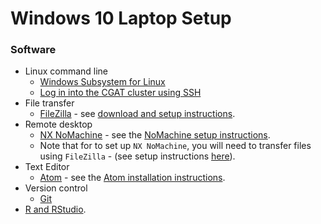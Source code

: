 # Windows 10 Laptop Setup

### Software

- Linux command line
    + [Windows Subsystem for Linux](wsl_setup.md)
    + [Log in into the CGAT cluster using SSH](cgat_login.md)
- File transfer
    + [FileZilla](https://filezilla-project.org/) - see [download and setup instructions](filezilla_instructions.pdf).
- Remote desktop
    + [NX NoMachine](https://www.nomachine.com/) - see the [NoMachine setup instructions](nomachine_setup.pdf).
    + Note that for to set up `NX NoMachine`, you will need to transfer files using `FileZilla` - (see setup instructions [here](filezilla_instructions.pdf)).
- Text Editor
    + [Atom](https://atom.io/) - see the [Atom installation instructions](atom_installation_instructions.md).
- Version control
    + [Git](git_setup.md)
- [R and RStudio](r_setup.md).
